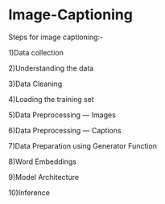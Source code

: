 # Image-Captioning
Steps for image captioning:-

1)Data collection
        
2)Understanding the data

3)Data Cleaning

4)Loading the training set

5)Data Preprocessing — Images

6)Data Preprocessing — Captions

7)Data Preparation using Generator Function

8)Word Embeddings

9)Model Architecture

10)Inference
